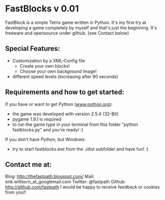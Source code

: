 # FastBlocks v 0.01

FastBlock is a simple Tetris game written in Python. It's my first try at developing a game completely
by myself and that's just the beginning. It's freeware and opensource under github. (see Contact below)

## Special Features:
- Customization by a XML-Config file
	- Create your own blocks!
	- Choose your own background image!
- different speed levels (increasing after 90 seconds)

## Requirements and how to get started:
If you have or want to get Python (www.python.org):
- the game was developed with version 2.5.4 (32-Bit)
- pygame 1.9.1 is required
- to run the game type in your terminal from this folder "python fastblocks.py" and you're ready! :)

If you don't have Python, but Windows:
- try to start fastblocks.exe from the ./dist subfolder and have fun! :)

## Contact me at:
Blog: http://thefastpath.blogspot.com/
Mail: erik.wittkorn_at_googlemail.com
Twitter: @fastpath
Github: http://github.com/fastpath
I would be happy to receive feedback or cookies from you!!